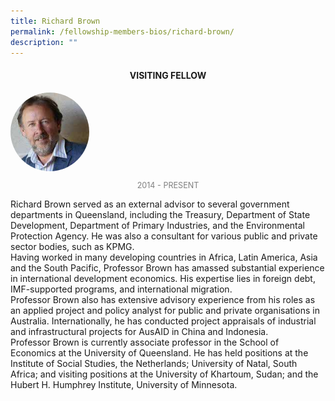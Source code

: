 ```yaml
---
title: Richard Brown
permalink: /fellowship-members-bios/richard-brown/
description: ""
---
```

<style>
.fellow-image-pic {
	border-radius: 50%;
	height: 25% !important;
	width: 25% !important;
	}
	
fellow-img {
		text-align: center;
	}

.fellow-tenure {
	text-align: center;
	color: grey;
	font-size: 0.9em;
	}	

</style>
<h4 style="text-align:center;">VISITING FELLOW</h4>

<div class="fellow-img">
<img class="fellow-image-pic" src="/images/FellowshipImages/fellowships-richard-brown@2x.jpg">
<p class="fellow-tenure">2014 - PRESENT</p>
</div>

<p>
Richard Brown served as an external advisor to several government departments in Queensland, including the Treasury, Department of State Development, Department of Primary Industries, and the Environmental Protection Agency. He was also a consultant for various public and private sector bodies, such as KPMG.
 <br>
Having worked in many developing countries in Africa, Latin America, Asia and the South Pacific, Professor Brown has amassed substantial experience in international development economics. His expertise lies in foreign debt, IMF-supported programs, and international migration.
 <br>
Professor Brown also has extensive advisory experience from his roles as an applied project and policy analyst for public and private organisations in Australia. Internationally, he has conducted project appraisals of industrial and infrastructural projects for AusAID in China and Indonesia.
 <br>
Professor Brown is currently associate professor in the School of Economics at the University of Queensland. He has held positions at the Institute of Social Studies, the Netherlands; University of Natal, South Africa; and visiting positions at the University of Khartoum, Sudan; and the Hubert H. Humphrey Institute, University of Minnesota.






</p>